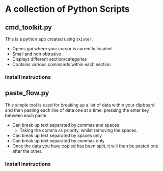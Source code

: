 # A collection of Python Scripts

## cmd_toolkit.py
This is a python app created using `tkinter`. 
- Opens gui where your cursor is currently located
- Small and non obtrusive
- Displays different section/categories
- Contains various commands within each section

### Install instructions

## paste_flow.py
This simple tool is used for breaking up a list of data within your clipboard and then pasting each line of data one at a time, pressing the enter key between each paste.
- Can break up text separated by commas and spaces
  - Taking the comma as priority, whilst removing the spaces.
- Can break up text separated by spaces only
- Can break up text separated by commas only
- Once the data you have copied has been split, it will then be pasted one after the other.

### Install instructions

